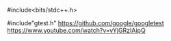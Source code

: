 #include<bits/stdc++.h>

#include"gtest.h"
https://github.com/google/googletest
https://www.youtube.com/watch?v=vYjGRzIAipQ

